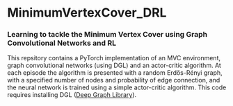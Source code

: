 # MinimumVertexCover_DRL
### Learning to tackle the Minimum Vertex Cover using Graph Convolutional Networks and RL

This repsitory contains a PyTorch implementation of an MVC environment, graph convolutional networks (using DGL) and an actor-critic algorithm. At each episode the algorithm is presented with a random Erdős-Rényi graph, with a specified number of nodes and probability of edge connection, and the neural network is trained using a simple actor-critic algorithm.
This code requires installing DGL ([Deep Graph Library](https://www.dgl.ai/)).
